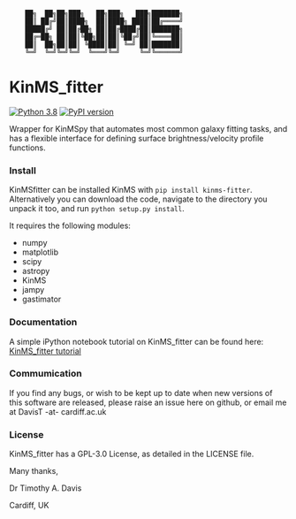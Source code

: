         ██╗  ██╗██╗███╗   ██╗███╗   ███╗███████╗
        ██║ ██╔╝██║████╗  ██║████╗ ████║██╔════╝
        █████╔╝ ██║██╔██╗ ██║██╔████╔██║███████╗
        ██╔═██╗ ██║██║╚██╗██║██║╚██╔╝██║╚════██║
        ██║  ██╗██║██║ ╚████║██║ ╚═╝ ██║███████║
        ╚═╝  ╚═╝╚═╝╚═╝  ╚═══╝╚═╝     ╚═╝╚══════╝


# KinMS_fitter

[![Python 3.8](https://img.shields.io/badge/python-3.8-blue.svg)](https://www.python.org/downloads/release/python-382/) [![PyPI version](https://badge.fury.io/py/kinms-fitter.svg)](https://badge.fury.io/py/kinms-fitter) 


Wrapper for KinMSpy that automates most common galaxy fitting tasks, and has a flexible interface for defining surface brightness/velocity profile functions.

### Install

KinMSfitter can be installed KinMS with `pip install kinms-fitter`. Alternatively you can download the code, navigate to the directory you unpack it too, and run `python setup.py install`.
    
It requires the following modules:

* numpy
* matplotlib
* scipy
* astropy
* KinMS
* jampy
* gastimator


### Documentation

A simple iPython notebook tutorial on KinMS_fitter can be found here: [KinMS_fitter tutorial](https://github.com/TimothyADavis/KinMS_fitter/blob/main/kinms_fitter/docs/KinMS_fitter_tutorial.ipynb)

### Commumication

If you find any bugs, or wish to be kept up to date when new versions of this software are released, please raise an issue here on github, or email me at DavisT -at- cardiff.ac.uk

### License

KinMS_fitter has a GPL-3.0 License, as detailed in the LICENSE file.


Many thanks,

Dr Timothy A. Davis

Cardiff, UK